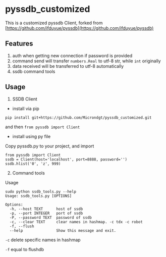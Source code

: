 pyssdb_customized
=================

This is a customized pyssdb Client, forked from [https://github.com/ifduyue/pyssdb](https://github.com/ifduyue/pyssdb)

Features
--------

1. auth when getting new connection if password is provided
2. command send will transfer `numbers.Real` to utf-8 str, while `int` originally
3. data received will be transferred to utf-8 automatically
4. ssdb command tools

Usage
-----

1. SSDB Client

- install via pip

`pip install git+https://github.com/Microndgt/pyssdb_customized.git`

and then `from pyssdb import Client`

- install using py file

Copy pyssdb.py to your project, and import

```
from pyssdb import Client
ssdb = Client(host='localhost', port=8888, password='')
ssdb.hlist('0', 'z', 999)
```

2. Command tools

Usage

```
sudo python ssdb_tools.py --help
Usage: ssdb_tools.py [OPTIONS]

Options:
  -h, --host TEXT      host of ssdb
  -p, --port INTEGER   port of ssdb
  -P, --password TEXT  password of ssdb
  -c, --clear TEXT     clear names in hashmap. -c tdx -c robot
  -f, --flush
  --help               Show this message and exit.
```

`-c` delete specific names in hashmap

`-f` equal to flushdb